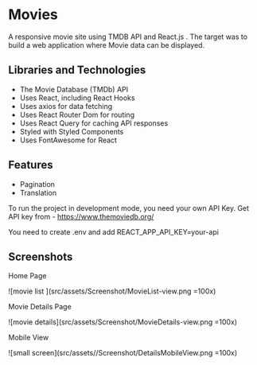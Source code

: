 # Movies

A responsive movie site using TMDB API and React.js . The target was to build
a web application where Movie data can be displayed.

## Libraries and Technologies

- The Movie Database (TMDb) API
- Uses React, including React Hooks
- Uses axios for data fetching
- Uses React Router Dom for routing
- Uses React Query for caching API responses
- Styled with Styled Components
- Uses FontAwesome for React

## Features

- Pagination
- Translation

To run the project in development mode, you need your own API Key.
Get API key from - <https://www.themoviedb.org/>

You need to create .env and add REACT_APP_API_KEY=your-api

## Screenshots

Home Page

![movie list ](src/assets/Screenshot/MovieList-view.png =100x)

Movie Details Page

![movie details](src/assets/Screenshot/MovieDetails-view.png =100x)

Mobile View

![small screen](src/assets//Screenshot/DetailsMobileView.png =100x)
